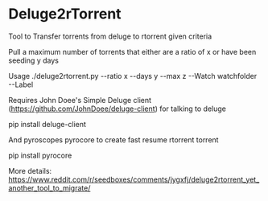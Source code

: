 # Deluge2rTorrent

Tool to Transfer torrents from deluge to rtorrent given criteria

Pull a maximum number of torrents that either are a ratio of x or have been seeding y days

Usage ./deluge2rtorrent.py --ratio x --days y --max z --Watch watchfolder --Label

Requires John Doee's Simple Deluge client (https://github.com/JohnDoee/deluge-client) for talking to deluge

pip install deluge-client

And pyroscopes pyrocore to create fast resume rtorrent torrent

pip install pyrocore

More details: https://www.reddit.com/r/seedboxes/comments/jygxfj/deluge2rtorrent_yet_another_tool_to_migrate/
